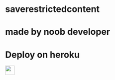 # saverestrictedcontent
# made by noob developer

 
# Deploy on heroku


<a href="https://heroku.com/deploy?template=https://github.com/mrinvisible7/workingsave">
     <img height="30px" src="https://img.shields.io/badge/Deploy%20To%20Heroku-blueviolet?style=for-the-badge&logo=heroku">
  </a>


